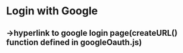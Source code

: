 # Login with Google

## ->hyperlink to google login page(createURL() function defined in googleOauth.js)


